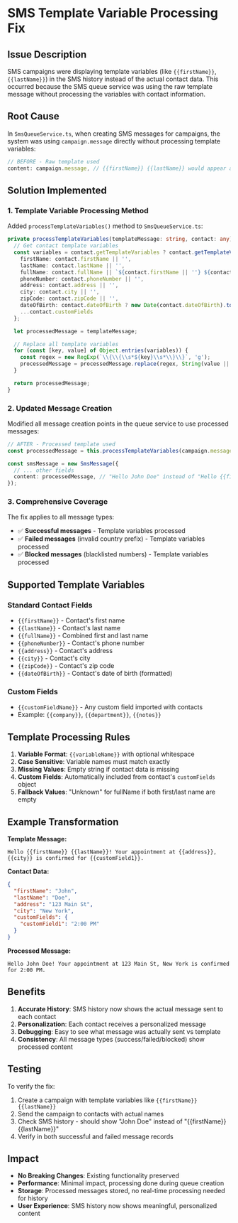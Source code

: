 # SMS Template Variable Processing Fix

## Issue Description

SMS campaigns were displaying template variables (like `{{firstName}}`, `{{lastName}}`) in the SMS history instead of the actual contact data. This occurred because the SMS queue service was using the raw template message without processing the variables with contact information.

## Root Cause

In `SmsQueueService.ts`, when creating SMS messages for campaigns, the system was using `campaign.message` directly without processing template variables:

```typescript
// BEFORE - Raw template used
content: campaign.message, // {{firstName}} {{lastName}} would appear as-is
```

## Solution Implemented

### 1. **Template Variable Processing Method**

Added `processTemplateVariables()` method to `SmsQueueService.ts`:

```typescript
private processTemplateVariables(templateMessage: string, contact: any): string {
  // Get contact template variables
  const variables = contact.getTemplateVariables ? contact.getTemplateVariables() : {
    firstName: contact.firstName || '',
    lastName: contact.lastName || '',
    fullName: contact.fullName || `${contact.firstName || ''} ${contact.lastName || ''}`.trim() || 'Unknown',
    phoneNumber: contact.phoneNumber || '',
    address: contact.address || '',
    city: contact.city || '',
    zipCode: contact.zipCode || '',
    dateOfBirth: contact.dateOfBirth ? new Date(contact.dateOfBirth).toLocaleDateString() : '',
    ...contact.customFields
  };

  let processedMessage = templateMessage;

  // Replace all template variables
  for (const [key, value] of Object.entries(variables)) {
    const regex = new RegExp(`\\{\\{\\s*${key}\\s*\\}\\}`, 'g');
    processedMessage = processedMessage.replace(regex, String(value || ''));
  }

  return processedMessage;
}
```

### 2. **Updated Message Creation**

Modified all message creation points in the queue service to use processed messages:

```typescript
// AFTER - Processed template used
const processedMessage = this.processTemplateVariables(campaign.message, contact);

const smsMessage = new SmsMessage({
  // ... other fields
  content: processedMessage, // "Hello John Doe" instead of "Hello {{firstName}} {{lastName}}"
});
```

### 3. **Comprehensive Coverage**

The fix applies to all message types:
- ✅ **Successful messages** - Template variables processed
- ✅ **Failed messages** (invalid country prefix) - Template variables processed  
- ✅ **Blocked messages** (blacklisted numbers) - Template variables processed

## Supported Template Variables

### Standard Contact Fields
- `{{firstName}}` - Contact's first name
- `{{lastName}}` - Contact's last name  
- `{{fullName}}` - Combined first and last name
- `{{phoneNumber}}` - Contact's phone number
- `{{address}}` - Contact's address
- `{{city}}` - Contact's city
- `{{zipCode}}` - Contact's zip code
- `{{dateOfBirth}}` - Contact's date of birth (formatted)

### Custom Fields
- `{{customFieldName}}` - Any custom field imported with contacts
- Example: `{{company}}`, `{{department}}`, `{{notes}}`

## Template Processing Rules

1. **Variable Format**: `{{variableName}}` with optional whitespace
2. **Case Sensitive**: Variable names must match exactly
3. **Missing Values**: Empty string if contact data is missing
4. **Custom Fields**: Automatically included from contact's `customFields` object
5. **Fallback Values**: "Unknown" for fullName if both first/last name are empty

## Example Transformation

**Template Message:**
```
Hello {{firstName}} {{lastName}}! Your appointment at {{address}}, {{city}} is confirmed for {{customField1}}.
```

**Contact Data:**
```json
{
  "firstName": "John",
  "lastName": "Doe", 
  "address": "123 Main St",
  "city": "New York",
  "customFields": {
    "customField1": "2:00 PM"
  }
}
```

**Processed Message:**
```
Hello John Doe! Your appointment at 123 Main St, New York is confirmed for 2:00 PM.
```

## Benefits

1. **Accurate History**: SMS history now shows the actual message sent to each contact
2. **Personalization**: Each contact receives a personalized message
3. **Debugging**: Easy to see what message was actually sent vs template
4. **Consistency**: All message types (success/failed/blocked) show processed content

## Testing

To verify the fix:

1. Create a campaign with template variables like `{{firstName}} {{lastName}}`
2. Send the campaign to contacts with actual names
3. Check SMS history - should show "John Doe" instead of "{{firstName}} {{lastName}}"
4. Verify in both successful and failed message records

## Impact

- **No Breaking Changes**: Existing functionality preserved
- **Performance**: Minimal impact, processing done during queue creation
- **Storage**: Processed messages stored, no real-time processing needed for history
- **User Experience**: SMS history now shows meaningful, personalized content 